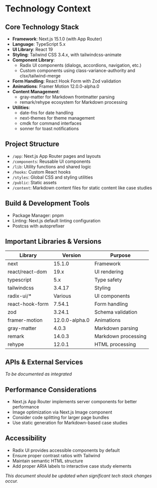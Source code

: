 # Technology Context

## Core Technology Stack
- **Framework**: Next.js 15.1.0 (with App Router)
- **Language**: TypeScript 5.x
- **UI Library**: React 19
- **Styling**: Tailwind CSS 3.4.x, with tailwindcss-animate
- **Component Library**: 
  - Radix UI components (dialogs, accordions, navigation, etc.)
  - Custom components using class-variance-authority and clsx/tailwind-merge
- **Form Handling**: React Hook Form with Zod validation
- **Animations**: Framer Motion 12.0.0-alpha.0
- **Content Management**: 
  - gray-matter for Markdown frontmatter parsing
  - remark/rehype ecosystem for Markdown processing
- **Utilities**: 
  - date-fns for date handling
  - next-themes for theme management
  - cmdk for command interfaces
  - sonner for toast notifications

## Project Structure
- `/app`: Next.js App Router pages and layouts
- `/components`: Reusable UI components
- `/lib`: Utility functions and shared logic
- `/hooks`: Custom React hooks
- `/styles`: Global CSS and styling utilities
- `/public`: Static assets
- `/content`: Markdown content files for static content like case studies

## Build & Development Tools
- Package Manager: pnpm
- Linting: Next.js default linting configuration
- Postcss with autoprefixer

## Important Libraries & Versions
| Library | Version | Purpose |
|---------|---------|---------|
| next | 15.1.0 | Framework |
| react/react-dom | 19.x | UI rendering |
| typescript | 5.x | Type safety |
| tailwindcss | 3.4.17 | Styling |
| radix-ui/* | Various | UI components |
| react-hook-form | 7.54.1 | Form handling |
| zod | 3.24.1 | Schema validation |
| framer-motion | 12.0.0-alpha.0 | Animations |
| gray-matter | 4.0.3 | Markdown parsing |
| remark | 14.0.3 | Markdown processing |
| rehype | 12.0.1 | HTML processing |

## APIs & External Services
*To be documented as integrated*

## Performance Considerations
- Next.js App Router implements server components for better performance
- Image optimization via Next.js Image component
- Consider code splitting for larger page bundles
- Use static generation for Markdown-based case studies

## Accessibility
- Radix UI provides accessible components by default
- Ensure proper contrast ratios with Tailwind
- Maintain semantic HTML structure
- Add proper ARIA labels to interactive case study elements

*This document should be updated when significant tech stack changes occur.* 